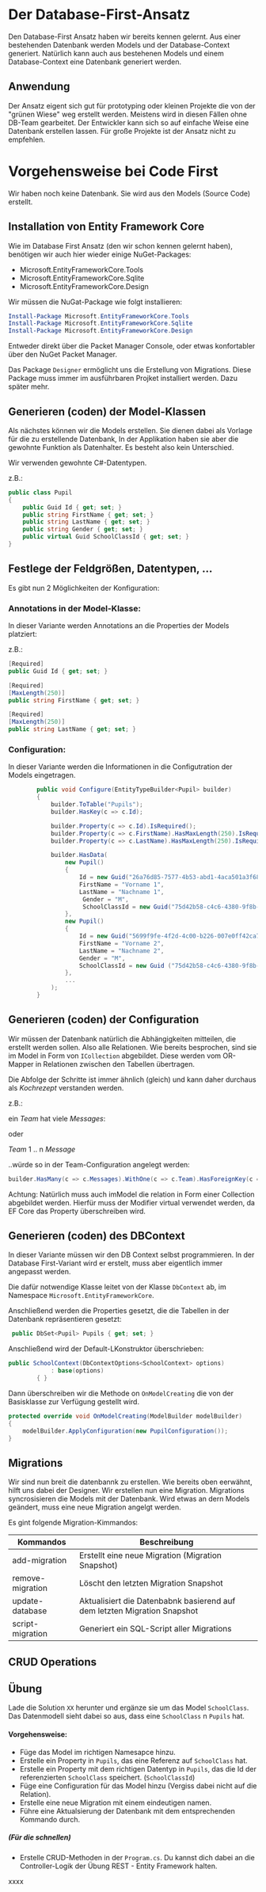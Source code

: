# Der Database-First-Ansatz
Den Database-First Ansatz haben wir bereits kennen gelernt. Aus einer bestehenden Datenbank werden Models und der Database-Context generiert. Natürlich kann auch aus bestehenen Models und einem Database-Context eine Datenbank generiert werden.

## Anwendung
Der Ansatz eigent sich gut für prototyping oder kleinen Projekte die von der "grünen Wiese" weg erstellt werden. Meistens wird in diesen Fällen ohne DB-Team gearbeitet. Der Entwickler kann sich so auf einfache Weise eine Datenbank erstellen lassen. Für große Projekte ist der Ansatz nicht zu empfehlen.

# Vorgehensweise bei Code First
Wir haben noch keine Datenbank. Sie wird aus den Models (Source Code) erstellt.

## Installation von Entity Framework Core
Wie im Database First Ansatz (den wir schon kennen gelernt haben), benötigen wir auch hier wieder einige NuGet-Packages:

+ Microsoft.EntityFrameworkCore.Tools
+ Microsoft.EntityFrameworkCore.Sqlite
+ Microsoft.EntityFrameworkCore.Design

Wir müssen die NuGat-Package wie folgt installieren:

```Powershell
Install-Package Microsoft.EntityFrameworkCore.Tools
Install-Package Microsoft.EntityFrameworkCore.Sqlite
Install-Package Microsoft.EntityFrameworkCore.Design
```
Entweder direkt über die Packet Manager Console, oder etwas konfortabler über den NuGet Packet Manager.

Das Package <code>Designer</code> ermöglicht uns die Erstellung von Migrations. Diese Package muss immer im ausführbaren Projket installiert werden. Dazu später mehr.

## Generieren (coden) der Model-Klassen
Als nächstes können wir die Models erstellen. Sie dienen dabei als Vorlage für die zu erstellende Datenbank, In der Applikation haben sie aber die gewohnte Funktion als Datenhalter. Es besteht also kein Unterschied.

Wir verwenden gewohnte C#-Datentypen.

z.B.:
```C#
public class Pupil
{
    public Guid Id { get; set; }
    public string FirstName { get; set; }
    public string LastName { get; set; }
    public string Gender { get; set; }
    public virtual Guid SchoolClassId { get; set; }
}
```

## Festlege der Feldgrößen, Datentypen, ...
Es gibt nun 2 Möglichkeiten der Konfiguration:

### Annotations in der Model-Klasse:
In dieser Variante werden Annotations an die Properties der Models platziert:

z.B.:

```C#
[Required]
public Guid Id { get; set; }

[Required]
[MaxLength(250)]
public string FirstName { get; set; }

[Required]
[MaxLength(250)]
public string LastName { get; set; }
```
### Configuration:
In dieser Variante werden die Informationen in die Configutration der Models eingetragen.

```C#
        public void Configure(EntityTypeBuilder<Pupil> builder)
        {
            builder.ToTable("Pupils");
            builder.HasKey(c => c.Id);

            builder.Property(c => c.Id).IsRequired();
            builder.Property(c => c.FirstName).HasMaxLength(250).IsRequired();
            builder.Property(c => c.LastName).HasMaxLength(250).IsRequired();

            builder.HasData(
                new Pupil() 
                { 
                    Id = new Guid("26a76d85-7577-4b53-abd1-4aca501a3f68"), 
                    FirstName = "Vorname 1", 
                    LastName = "Nachname 1",
                     Gender = "M", 
                     SchoolClassId = new Guid("75d42b58-c4c6-4380-9f8b-bacdcf8e03ee")
                },
                new Pupil() 
                { 
                    Id = new Guid("5699f9fe-4f2d-4c00-b226-007e0ff42ca7"), 
                    FirstName = "Vorname 2", 
                    LastName = "Nachname 2", 
                    Gender = "M", 
                    SchoolClassId = new Guid ("75d42b58-c4c6-4380-9f8b-bacdcf8e03ee")
                },
                ...
            );
        }
```

## Generieren (coden) der Configuration
Wir müssen der Datenbank natürlich die Abhängigkeiten mitteilen, die erstellt werden sollen. Also alle Relationen. Wie bereits besprochen, sind sie im Model in Form von <code>ICollection</code> abgebildet. Diese werden vom OR-Mapper in Relationen zwischen den Tabellen übertragen.

Die Abfolge der Schritte ist immer ähnlich (gleich) und kann daher durchaus als _Kochrezept_ verstanden werden.

z.B.:

ein _Team_ hat viele _Messages_:

oder 

_Team_ 1 .. n _Message_

..würde so in der Team-Configuration angelegt werden:

```C#
builder.HasMany(c => c.Messages).WithOne(c => c.Team).HasForeignKey(c => c.TeamId).OnDelete(DeleteBehavior.Cascade);
```

Achtung: Natürlich muss auch imModel die relation in Form einer Collection abgebildet werden. Hierfür muss der Modifier virtual verwendet werden, da EF Core das Property überschreiben wird.

## Generieren (coden) des DBContext
In dieser Variante müssen wir den DB Context selbst programmieren. In der Database First-Variant wird er erstelt, muss aber eigentlich immer angepasst werden.

Die dafür notwendige Klasse leitet von der Klasse <code>DbContext</code> ab, im Namespace <code>Microsoft.EntityFrameworkCore</code>.

Anschließend werden die Properties gesetzt, die die Tabellen in der Datenbank repräsentieren gesetzt:

```C#
 public DbSet<Pupil> Pupils { get; set; }
```

Anschließend wird der Default-LKonstruktor überschrieben:

```C#
public SchoolContext(DbContextOptions<SchoolContext> options)
            : base(options)
        { }
```

Dann überschreiben wir die Methode on <code>OnModelCreating</code> die von der Basisklasse zur Verfügung gestellt wird.

```C#
protected override void OnModelCreating(ModelBuilder modelBuilder)
{
    modelBuilder.ApplyConfiguration(new PupilConfiguration());
}
```

## Migrations
Wir sind nun breit die datenbannk zu erstellen. Wie bereits oben eerwähnt, hilft uns dabei der Designer. Wir erstellen nun eine Migration. Migrations syncrosisieren die Models mit der Datenbank. Wird etwas an dern Models geändert, muss eine neue Migration angelgt werden.

Es gint folgende Migration-Kimmandos:

| Kommandos                         | Beschreibung                                                              |
| --------------------------------- |---------------------------------------------------------------------------|
| add-migration <migration name>    | Erstellt eine neue Migration (Migration Snapshot)                         |
| remove-migration                  | Löscht den letzten Migration Snapshot                                     |
| update-database                   | Aktualisiert die Datenbabnk basierend auf dem letzten Migration Snapshot  |
| script-migration                  | Generiert ein SQL-Script aller Migrations                                 |

## CRUD Operations


## Übung
Lade die Solution <code>XX</code> herunter und ergänze sie um das Model <code>SchoolClass</code>. Das Datenmodell sieht dabei so aus, dass eine <code>SchoolClass</code> n <code>Pupils</code> hat.

#### Vorgehensweise:
+ Füge das Model im richtigen Namesapce hinzu.
+ Erstelle ein Property in <code>Pupils</code>, das eine Referenz auf <code>SchoolClass</code> hat.
+ Erstelle ein Property mit dem richtigen Datentyp in <code>Pupils</code>, das die Id der referenzierten <code>SchoolClass</code> speichert. (<code>SchoolClassId</code>)
+ Füge eine Configuration für das Model hinzu (Vergiss dabei nicht auf die Relation).
+ Erstelle eine neue Migration mit einem eindeutigen namen.
+ Führe eine Aktualsierung der Datenbank mit dem entsprechenden Kommando durch.

##### (Für die schnellen)
+ Erstelle CRUD-Methoden in der <code>Program.cs</code>. Du kannst dich dabei an die Controller-Logik der Übung REST -  Entity Framework halten.

xxxx